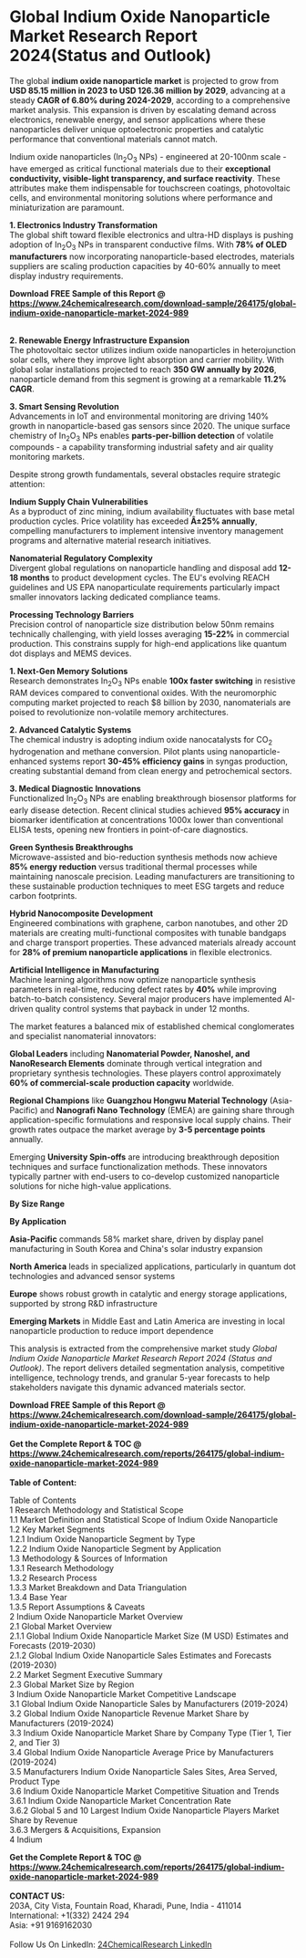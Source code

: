 <h1>Global Indium Oxide Nanoparticle Market Research Report 2024(Status and Outlook)</h1><p>The global <strong>indium oxide nanoparticle market</strong> is projected to grow from <strong>USD 85.15 million in 2023 to USD 126.36 million by 2029</strong>, advancing at a steady <strong>CAGR of 6.80% during 2024-2029</strong>, according to a comprehensive market analysis. This expansion is driven by escalating demand across electronics, renewable energy, and sensor applications where these nanoparticles deliver unique optoelectronic properties and catalytic performance that conventional materials cannot match.</p><p>Indium oxide nanoparticles (In<sub>2</sub>O<sub>3</sub> NPs) - engineered at 20-100nm scale - have emerged as critical functional materials due to their <strong>exceptional conductivity, visible-light transparency, and surface reactivity</strong>. These attributes make them indispensable for touchscreen coatings, photovoltaic cells, and environmental monitoring solutions where performance and miniaturization are paramount.</p><p><strong>1. Electronics Industry Transformation</strong><br>
The global shift toward flexible electronics and ultra-HD displays is pushing adoption of In<sub>2</sub>O<sub>3</sub> NPs in transparent conductive films. With <strong>78% of OLED manufacturers</strong> now incorporating nanoparticle-based electrodes, materials suppliers are scaling production capacities by 40-60% annually to meet display industry requirements.</p><div><b>Download FREE Sample of this Report @ 
            <a href="https://www.24chemicalresearch.com/download-sample/264175/global-indium-oxide-nanoparticle-market-2024-989">
            https://www.24chemicalresearch.com/download-sample/264175/global-indium-oxide-nanoparticle-market-2024-989</a></b></div><br><p><strong>2. Renewable Energy Infrastructure Expansion</strong><br>
The photovoltaic sector utilizes indium oxide nanoparticles in heterojunction solar cells, where they improve light absorption and carrier mobility. With global solar installations projected to reach <strong>350 GW annually by 2026</strong>, nanoparticle demand from this segment is growing at a remarkable <strong>11.2% CAGR</strong>.</p><p><strong>3. Smart Sensing Revolution</strong><br>
Advancements in IoT and environmental monitoring are driving 140% growth in nanoparticle-based gas sensors since 2020. The unique surface chemistry of In<sub>2</sub>O<sub>3</sub> NPs enables <strong>parts-per-billion detection</strong> of volatile compounds - a capability transforming industrial safety and air quality monitoring markets.</p><p>Despite strong growth fundamentals, several obstacles require strategic attention:</p><p><strong>Indium Supply Chain Vulnerabilities</strong><br>
	As a byproduct of zinc mining, indium availability fluctuates with base metal production cycles. Price volatility has exceeded <strong>Â±25% annually</strong>, compelling manufacturers to implement intensive inventory management programs and alternative material research initiatives.</p><p><strong>Nanomaterial Regulatory Complexity</strong><br>
	Divergent global regulations on nanoparticle handling and disposal add <strong>12-18 months</strong> to product development cycles. The EU's evolving REACH guidelines and US EPA nanoparticulate requirements particularly impact smaller innovators lacking dedicated compliance teams.</p><p><strong>Processing Technology Barriers</strong><br>
	Precision control of nanoparticle size distribution below 50nm remains technically challenging, with yield losses averaging <strong>15-22%</strong> in commercial production. This constrains supply for high-end applications like quantum dot displays and MEMS devices.</p><p><strong>1. Next-Gen Memory Solutions</strong><br>
Research demonstrates In<sub>2</sub>O<sub>3</sub> NPs enable <strong>100x faster switching</strong> in resistive RAM devices compared to conventional oxides. With the neuromorphic computing market projected to reach $8 billion by 2030, nanomaterials are poised to revolutionize non-volatile memory architectures.</p><p><strong>2. Advanced Catalytic Systems</strong><br>
The chemical industry is adopting indium oxide nanocatalysts for CO<sub>2</sub> hydrogenation and methane conversion. Pilot plants using nanoparticle-enhanced systems report <strong>30-45% efficiency gains</strong> in syngas production, creating substantial demand from clean energy and petrochemical sectors.</p><p><strong>3. Medical Diagnostic Innovations</strong><br>
Functionalized In<sub>2</sub>O<sub>3</sub> NPs are enabling breakthrough biosensor platforms for early disease detection. Recent clinical studies achieved <strong>95% accuracy</strong> in biomarker identification at concentrations 1000x lower than conventional ELISA tests, opening new frontiers in point-of-care diagnostics.</p><p><strong>Green Synthesis Breakthroughs</strong><br>
	Microwave-assisted and bio-reduction synthesis methods now achieve <strong>85% energy reduction</strong> versus traditional thermal processes while maintaining nanoscale precision. Leading manufacturers are transitioning to these sustainable production techniques to meet ESG targets and reduce carbon footprints.</p><p><strong>Hybrid Nanocomposite Development</strong><br>
	Engineered combinations with graphene, carbon nanotubes, and other 2D materials are creating multi-functional composites with tunable bandgaps and charge transport properties. These advanced materials already account for <strong>28% of premium nanoparticle applications</strong> in flexible electronics.</p><p><strong>Artificial Intelligence in Manufacturing</strong><br>
	Machine learning algorithms now optimize nanoparticle synthesis parameters in real-time, reducing defect rates by <strong>40%</strong> while improving batch-to-batch consistency. Several major producers have implemented AI-driven quality control systems that payback in under 12 months.</p><p>The market features a balanced mix of established chemical conglomerates and specialist nanomaterial innovators:</p><p><strong>Global Leaders</strong> including <strong>Nanomaterial Powder, Nanoshel, and NanoResearch Elements</strong> dominate through vertical integration and proprietary synthesis technologies. These players control approximately <strong>60% of commercial-scale production capacity</strong> worldwide.</p><p><strong>Regional Champions</strong> like <strong>Guangzhou Hongwu Material Technology</strong> (Asia-Pacific) and <strong>Nanografi Nano Technology</strong> (EMEA) are gaining share through application-specific formulations and responsive local supply chains. Their growth rates outpace the market average by <strong>3-5 percentage points</strong> annually.</p><p>Emerging <strong>University Spin-offs</strong> are introducing breakthrough deposition techniques and surface functionalization methods. These innovators typically partner with end-users to co-develop customized nanoparticle solutions for niche high-value applications.</p><p><strong>By Size Range</strong></p><p><strong>By Application</strong></p><p><strong>Asia-Pacific</strong> commands 58% market share, driven by display panel manufacturing in South Korea and China's solar industry expansion</p><p><strong>North America</strong> leads in specialized applications, particularly in quantum dot technologies and advanced sensor systems</p><p><strong>Europe</strong> shows robust growth in catalytic and energy storage applications, supported by strong R&amp;D infrastructure</p><p><strong>Emerging Markets</strong> in Middle East and Latin America are investing in local nanoparticle production to reduce import dependence</p><p>This analysis is extracted from the comprehensive market study <em>Global Indium Oxide Nanoparticle Market Research Report 2024 (Status and Outlook)</em>. The report delivers detailed segmentation analysis, competitive intelligence, technology trends, and granular 5-year forecasts to help stakeholders navigate this dynamic advanced materials sector.</p><div><b>Download FREE Sample of this Report @ 
            <a href="https://www.24chemicalresearch.com/download-sample/264175/global-indium-oxide-nanoparticle-market-2024-989">
            https://www.24chemicalresearch.com/download-sample/264175/global-indium-oxide-nanoparticle-market-2024-989</a></b></div><br><div><b>Get the Complete Report & TOC @ 
            <a href="https://www.24chemicalresearch.com/reports/264175/global-indium-oxide-nanoparticle-market-2024-989">
            https://www.24chemicalresearch.com/reports/264175/global-indium-oxide-nanoparticle-market-2024-989</a></b></div><br>
            <b>Table of Content:</b><p>Table of Contents<br />
1 Research Methodology and Statistical Scope<br />
1.1 Market Definition and Statistical Scope of Indium Oxide Nanoparticle<br />
1.2 Key Market Segments<br />
1.2.1 Indium Oxide Nanoparticle Segment by Type<br />
1.2.2 Indium Oxide Nanoparticle Segment by Application<br />
1.3 Methodology & Sources of Information<br />
1.3.1 Research Methodology<br />
1.3.2 Research Process<br />
1.3.3 Market Breakdown and Data Triangulation<br />
1.3.4 Base Year<br />
1.3.5 Report Assumptions & Caveats<br />
2 Indium Oxide Nanoparticle Market Overview<br />
2.1 Global Market Overview<br />
2.1.1 Global Indium Oxide Nanoparticle Market Size (M USD) Estimates and Forecasts (2019-2030)<br />
2.1.2 Global Indium Oxide Nanoparticle Sales Estimates and Forecasts (2019-2030)<br />
2.2 Market Segment Executive Summary<br />
2.3 Global Market Size by Region<br />
3 Indium Oxide Nanoparticle Market Competitive Landscape<br />
3.1 Global Indium Oxide Nanoparticle Sales by Manufacturers (2019-2024)<br />
3.2 Global Indium Oxide Nanoparticle Revenue Market Share by Manufacturers (2019-2024)<br />
3.3 Indium Oxide Nanoparticle Market Share by Company Type (Tier 1, Tier 2, and Tier 3)<br />
3.4 Global Indium Oxide Nanoparticle Average Price by Manufacturers (2019-2024)<br />
3.5 Manufacturers Indium Oxide Nanoparticle Sales Sites, Area Served, Product Type<br />
3.6 Indium Oxide Nanoparticle Market Competitive Situation and Trends<br />
3.6.1 Indium Oxide Nanoparticle Market Concentration Rate<br />
3.6.2 Global 5 and 10 Largest Indium Oxide Nanoparticle Players Market Share by Revenue<br />
3.6.3 Mergers & Acquisitions, Expansion<br />
4 Indium </p><div><b>Get the Complete Report & TOC @ 
            <a href="https://www.24chemicalresearch.com/reports/264175/global-indium-oxide-nanoparticle-market-2024-989">
            https://www.24chemicalresearch.com/reports/264175/global-indium-oxide-nanoparticle-market-2024-989</a></b></div><br><b>CONTACT US:</b><br>
            203A, City Vista, Fountain Road, Kharadi, Pune, India - 411014<br>
            International: +1(332) 2424 294<br>
            Asia: +91 9169162030 <br><br>
            Follow Us On LinkedIn: <a href="https://www.linkedin.com/company/24chemicalresearch/">24ChemicalResearch LinkedIn</a>